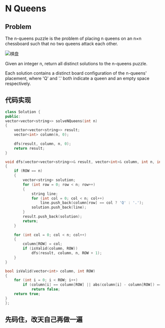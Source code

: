 # N Queens 
## Problem
The n-queens puzzle is the problem of placing n queens on an n×n chessboard such that no two queens attack each other.

![棋盘](https://leetcode.com/static/images/problemset/8-queens.png)

Given an integer n, return all distinct solutions to the n-queens puzzle.

Each solution contains a distinct board configuration of the n-queens' placement, where 'Q' and '.' both indicate a queen and an empty space respectively.
## 代码实现
```C++
class Solution {
public:
vector<vector<string>> solveNQueens(int n) 
{
    vector<vector<string>> result;
    vector<int> column(n, 0);
    
    dfs(result, column, n, 0);
    return result;
}

void dfs(vector<vector<string>>& result, vector<int>& column, int n, int ROW)
{
    if (ROW == n)
    {
        vector<string> solution;
        for (int row = 0; row < n; row++)
        {
            string line;
            for (int col = 0; col < n; col++)
                line.push_back(column[row] == col ? 'Q' : '.');
            solution.push_back(line);        
        }
        result.push_back(solution);
        return;
    }
    
    for (int col = 0; col < n; col++)
    {
        column[ROW] = col;
        if (isValid(column, ROW))
            dfs(result, column, n, ROW + 1);
    }
}

bool isValid(vector<int> column, int ROW)
{
    for (int i = 0; i < ROW; i++)
        if (column[i] == column[ROW] || abs(column[i] - column[ROW]) == (ROW - i))
            return false;
    return true;
}
};
```
## 先码住，改天自己再做一遍
